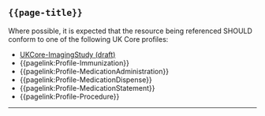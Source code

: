 ## <code>{{page-title}}</code>

Where possible, it is expected that the resource being referenced SHOULD conform to one of the following UK Core profiles:

- [UKCore-ImagingStudy (draft)](https://simplifier.net/guide/UKCoreImplementationGuideAssetsinDevelopment/Home/ProfilesandExtensions/Profile-UKCore-ImagingStudy?version=current)
- {{pagelink:Profile-Immunization}}
- {{pagelink:Profile-MedicationAdministration}}
- {{pagelink:Profile-MedicationDispense}}
- {{pagelink:Profile-MedicationStatement}}
- {{pagelink:Profile-Procedure}}

---